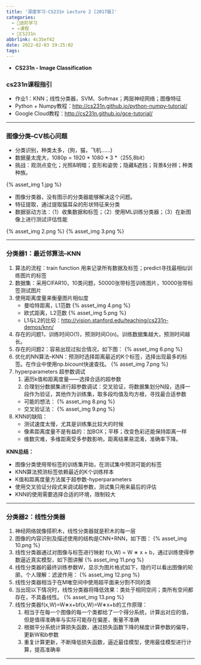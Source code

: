 ```yaml
---
title: '深度学习-CS231n Lecture 2 [2017版]'
categories:
  - 🌙进阶学习
  - ⭐课程
  - 💫CS231n
abbrlink: 4c35ef42
date: 2022-02-03 19:25:02
tags:
---
```


- **CS231n - Image Classification**

### cs231n课程指引

- 作业1：KNN；线性分类器，SVM、Softmax；两层神经网络；图像特征
- Python + Numpy教程：<http://cs231n.github.io/python-numpy-tutorial/>
- Google Cloud教程：<http://cs231n.github.io/gce-tutorial/>

***

### 图像分类–CV核心问题

- 分类识别，种类太多，{狗，猫，飞机……}
- 数据量太庞大，1080p = 1920 * 1080 * 3 *（255,8bit）
- 挑战：观测点变化；光照&明暗；变形和姿势；隐藏&遮挡；背景&分辨；种类种族。

{% asset_img 1.jpg %}

<!--more-->

- 图像分类器，没有图示的分类器能够解决这个问题。
- 特征提取，通过提取猫耳朵的形状特征来分类
- 数据驱动方法：（1）收集数据和标签；（2）使用ML训练分类器；（3）在新图像上进行测试评估性能

{% asset_img 2.png %}
{% asset_img 3.png %}

***

### 分类器1：最近邻算法–KNN

1. 算法的流程：train function 用来记录所有数据及标签；predict寻找最相似训练图片的标签
2. 数据集：采用CIFAR10，10类问题，50000张带标签训练图片，10000张带标签测试图片
3. 使用距离度量来衡量图片相似度
    - 曼哈特距离，L1范数
    {% asset_img 4.png %}
    - 欧式距离，L2范数
    {% asset_img 5.png %}
    - L1与L2的比较：<http://vision.stanford.edu/teaching/cs231n-demos/knn/>
4. 存在的问题1，训练时间O(1)，预测时间O(n)。训练数据集越大，预测时间越长。
5. 存在的问题2：容易出现过拟合情况，如下图：
    {% asset_img 6.png %}
6. 优化的NN算法–KNN：预测时选择距离最近的K个标签，选择出现最多的标签。在作业中使用np.bicount快速查找。
    {% asset_img 7.png %}
7. hyperparameters 超参数调试
    1. 遍历k值和距离度量——选择合适的超参数
    2. 合理划分数据集进行超参数调试：交叉验证，将数据集划分N段，选择一段作为验证，其他作为训练集，取多段均值及均方根，寻找最合适参数
    - 可能的想法：
    {% asset_img 8.png %}
    - 交叉验证法：
    {% asset_img 9.png %}
8. KNN的缺陷：
    - 测试速度太慢，尤其是训练集比较大的时候
    - 像素距离度量不是有益的：加BOX；平移；改变色彩还能保持距离一样
    - 维数灾难，多维距离受多参数影响，距离结果易混淆，准确率下降。

**KNN总结：**

- 图像分类使用带标签的训练集开始，在测试集中预测可能的标签
- KNN算法预测标签依赖最近的K个训练样本
- K值和距离度量方法属于超参数-hyperparameters
- 使用交叉验证分段式来调试超参数，测试集只用来最后的评估
- KNN的使用需要选择合适的环境，限制较大

***

### 分类器2：线性分类器

1. 神经网络就像搭积木，线性分类器就是积木的每一层
2. 图像的内容识别及描述使用的结构是CNN+RNN，如下图：
    {% asset_img 10.png %}
3. 线性分类器通过对图像与标签进行映射 f(x,W) = W ∗ x + b，通过训练使得参数逼近真实模型，如下图讲解
    {% asset_img 11.png %}
4. 线性分类器的最终训练参数W，显示为图片格式如下，隐约可以看出图像的轮廓，个人理解：滤波作用：
    {% asset_img 12.png %}
5. 线性分类器相当于在M唯空间中使用超平面来分割不同的类
6. 当出现以下情况时，线性分类器将降低效果：类处于相同空间；类所有空间都存在，不具备线性。
    {% asset_img 13.png %}
7. 线性分类器f(x,W)=W∗x+bf(x,W)=W∗x+b的工作原理：
    1. 相当于在每一个图像的每一个类都给了一个得分系统，计算出对应的值，但是值得准确率与实际可能存在偏差，衡量不准确
    2. 根据平分系统计算损失函数，通过损失函数下降的梯度计算参数的偏导，更新W和b参数
    3. 重复计算更新，不断降低损失函数，逼近最佳模型，使用最佳模型进行计算，提高准确率

***
